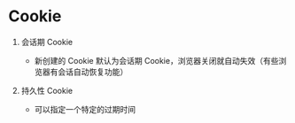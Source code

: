 # Cookie

1. 会话期 Cookie
   - 新创建的 Cookie 默认为会话期 Cookie，浏览器关闭就自动失效（有些浏览器有会话自动恢复功能）

1. 持久性 Cookie
   - 可以指定一个特定的过期时间

